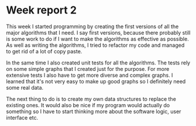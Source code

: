 # Week report 2

This week I started programming by creating the first versions of all the major algorithms that I need. I say first versions, 
because there probably still is some work to do if I want to make the algorithms as effective as possible. As well as writing 
the algorithms, I tried to refactor my code and managed to get rid of a lot of copy paste.

In the same time I also created unit tests for all the algorithms. The tests rely on some simple graphs that I created just 
for the purpose. For more extensive tests I also have to get more diverse and complex graphs. I learned that it's not very easy 
to make up good graphs so I definitely need some real data.

The next thing to do is to create my own data structures to replace the existing ones. It would also be nice if my program would 
actually do something so I have to start thinking more about the software logic, user interface etc.
